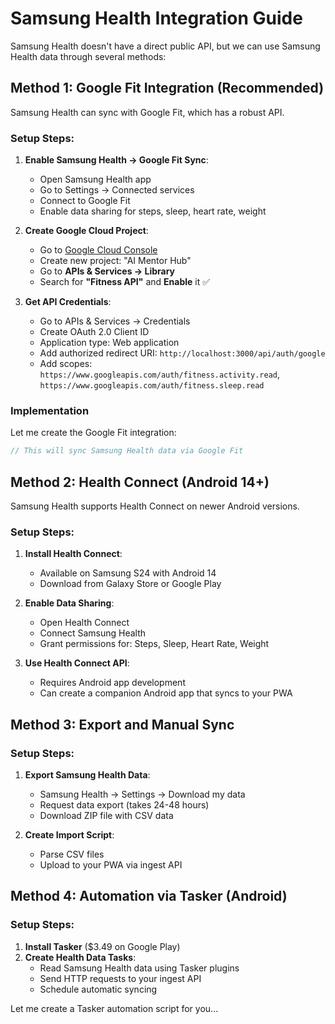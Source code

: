# Samsung Health Integration Guide

Samsung Health doesn't have a direct public API, but we can use Samsung Health data through several methods:

## Method 1: Google Fit Integration (Recommended)

Samsung Health can sync with Google Fit, which has a robust API.

### Setup Steps:

1. **Enable Samsung Health → Google Fit Sync**:
   - Open Samsung Health app
   - Go to Settings → Connected services
   - Connect to Google Fit
   - Enable data sharing for steps, sleep, heart rate, weight

2. **Create Google Cloud Project**:
   - Go to [Google Cloud Console](https://console.cloud.google.com)
   - Create new project: "AI Mentor Hub" 
   - Go to **APIs & Services → Library**
   - Search for **"Fitness API"** and **Enable** it ✅

3. **Get API Credentials**:
   - Go to APIs & Services → Credentials
   - Create OAuth 2.0 Client ID
   - Application type: Web application
   - Add authorized redirect URI: `http://localhost:3000/api/auth/google`
   - Add scopes: `https://www.googleapis.com/auth/fitness.activity.read`, `https://www.googleapis.com/auth/fitness.sleep.read`

### Implementation

Let me create the Google Fit integration:

```javascript
// This will sync Samsung Health data via Google Fit
```

## Method 2: Health Connect (Android 14+)

Samsung Health supports Health Connect on newer Android versions.

### Setup Steps:

1. **Install Health Connect**:
   - Available on Samsung S24 with Android 14
   - Download from Galaxy Store or Google Play

2. **Enable Data Sharing**:
   - Open Health Connect
   - Connect Samsung Health
   - Grant permissions for: Steps, Sleep, Heart Rate, Weight

3. **Use Health Connect API**:
   - Requires Android app development
   - Can create a companion Android app that syncs to your PWA

## Method 3: Export and Manual Sync

### Setup Steps:

1. **Export Samsung Health Data**:
   - Samsung Health → Settings → Download my data
   - Request data export (takes 24-48 hours)
   - Download ZIP file with CSV data

2. **Create Import Script**:
   - Parse CSV files
   - Upload to your PWA via ingest API

## Method 4: Automation via Tasker (Android)

### Setup Steps:

1. **Install Tasker** ($3.49 on Google Play)
2. **Create Health Data Tasks**:
   - Read Samsung Health data using Tasker plugins
   - Send HTTP requests to your ingest API
   - Schedule automatic syncing

Let me create a Tasker automation script for you...